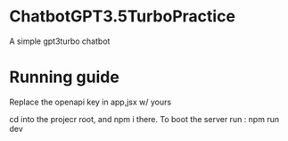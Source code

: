 # ChatbotGPT3.5TurboPractice

A simple gpt3turbo chatbot

# Running guide

Replace the openapi key in app,jsx w/ yours

cd into the projecr root, and npm i there. To boot the server run : npm run dev
